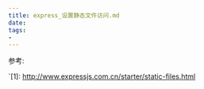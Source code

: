 ```yaml
---
title: express_设置静态文件访问.md
date: 
tags: 
- 
---
```



参考: 

`[1]: http://www.expressjs.com.cn/starter/static-files.html

